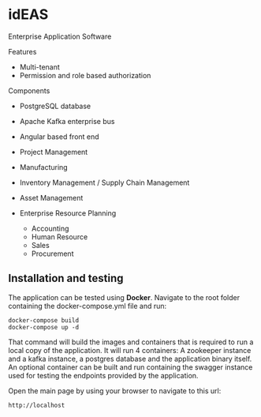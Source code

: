 # idEAS
Enterprise Application Software

Features
* Multi-tenant
* Permission and role based authorization

Components
* PostgreSQL database
* Apache Kafka enterprise bus
* Angular based front end



* Project Management
* Manufacturing
* Inventory Management / Supply Chain Management
* Asset Management
* Enterprise Resource Planning
  * Accounting
  * Human Resource
  * Sales
  * Procurement


## Installation and testing
The application can be tested using **Docker**. Navigate to the root folder containing the docker-compose.yml file and run:
```
docker-compose build
docker-compose up -d
```

That command will build the images and containers that is required to run a local copy of the application. It will run 4 containers: A zookeeper instance and a kafka instance, a postgres database and the application binary itself. An optional container can be built and run containing the swagger instance used for testing the endpoints provided by the application.

Open the main page by using your browser to navigate to this url:
```
http://localhost
```